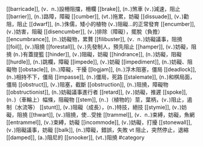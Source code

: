 [[barricade]], (v．n．)設柵阻擋，柵欄 
[[brake]], (n．)煞車 (v．)減速，阻止 
[[barrier]], (n．)路障，障礙 
[[cumber]], (vt．)拖累，妨礙 
[[dissuade]], (v．)勸阻，阻止 
[[dwarf]], (n．)侏儒，矮小的植物 (v．)阻礙…的正常發育 
[[encumber]], (v．)妨害，阻礙 
[[disencumber]], (v．)排除（障礙），擺脫（負擔） 
[[encumbrance]], (n．)妨礙物，累贅 
[[filibuster]], (v．n．)妨礙議事，阻撓 
[[foil]], (v．)阻撓 
[[forestall]], (v．)先發制人，預先阻止 
[[hamper]], (v．)妨礙，阻撓 (n．)有蓋提籃 
[[hinder]], (v．)阻礙，妨礙 
[[hindrance]], (n．)妨礙，阻礙 
[[hurdle]], (n．)跳欄，障礙 
[[impede]], (v．)妨礙 
[[impediment]], (n．)妨礙、阻礙物 
[[obstacle]], (n．)障礙，干擾 
[[logjam]], (n．)浮木阻塞，僵局 
[[deadlock]], (n．)相持不下，僵局 
[[impasse]], (n．)僵局，死路 
[[stalemate]], (n．)和棋局面，僵局 
[[obstruct]], (v．)阻塞，截斷 
[[obstruction]], (n．)阻撓，障礙物 
[[obstructionist]], (n．)妨礙議事進行者 
[[retard]], (v．)妨礙，推遲 
[[spoke]], (n．)（車輪上）幅條，阻礙物 
[[stem]], (n．)（植物的）莖，葉柄，(v．)阻止，遏制（水流等） 
[[stunt]], (v．)阻礙（成長），(n．)特技，絕技 
[[stymie]], (v．)妨礙，阻撓 
[[thwart]], (v．)阻撓，使…受挫 
[[trammel]], (v．n．)束縛，妨礙，魚網 
[[entrammel]], (v．)束縛，妨礙 
[[incommode]], (v．)妨礙，打擾 
[[stonewall]], (v．)阻礙議事，妨礙 
[[balk]], (n．)障礙，錯誤，失敗 vt 阻止，突然停止，退縮 
[[damped]], (a．)阻尼的 
[[snooker]], (vt．)阻撓 
#category
